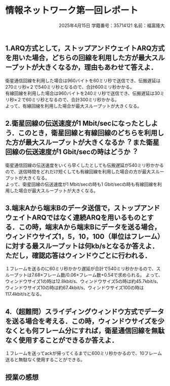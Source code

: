 # 情報ネットワーク第一回レポート

<div style="text-align: right;">
2025年4月15日  
学籍番号：35714121  
名前：福富隆大  
<br>
<br>
</div>  

## 1.ARQ⽅式として，ストップアンドウェイトARQ⽅式を⽤いた場合，どちらの回線を利⽤した⽅が最⼤スループットが⼤きくなるか，理由もあわせて答えよ．

衛星通信回線を利⽤した場合は960バイトを60ミリ秒で送信でき、伝搬遅延は270ミリ秒×２で540ミリ秒となるので、合計600ミリ秒かかる。  
有線回線を利⽤した場合は960バイトを240ミリ秒で送信でき、伝搬遅延は30ミリ秒×２で60ミリ秒となるので、合計300ミリ秒かかる。  
よって、有線回線を利⽤した場合が最⼤スループットが⼤きくなる。

## 2.衛星回線の伝送速度が1 Mbit/secになったとしよう．このとき，衛星回線と有線回線のどちらを利⽤した⽅が最⼤スループットが⼤きくなるか︖ また衛星回線の伝送速度が1 Gbit/secの時はどうか︖

衛星通信回線の伝送速度をいくら早くしたとしても伝搬遅延が540ミリ秒かかるので、送信時間をどれだけ短くしても有線回線を利⽤した場合の方が最⼤スループットが⼤きくなる。  
よって、衛星回線の伝送速度が1 Mbit/secの時も1 Gbit/secの時も有線回線を利⽤した場合が最⼤スループットが⼤きくなる。  

## 3.端末Aから端末Bのデータ送信で，ストップアンドウェイトARQではなく連続ARQを⽤いるものとする．この時，端末Aから端末Bにデータを送る場合，ウィンドウサイズ1，5，10，100（単位はフレーム）に対する最スループットは何kb/sとなるか答えよ．ただし，確認応答はウィンドウごとに⾏われる．  

１フレームを送るのに60ミリ秒かかり遅延が合計で540ミリ秒かかるので、スループットは7.68×フレーム数/0.06×フレーム数+0.54で求められる。
よって、ウィンドウサイズ1の時は12.8kbit/s、ウィンドウサイズ5の時は約45.7kbit/s、ウィンドウサイズ10の時は約67.4kbit/s、ウィンドウサイズ100の時は117.4kbit/sとなる。　　

## 4.（超難問）スライディングウィンドウ⽅式でデータを送る場合を考える．この時，ウィンドウサイズを少なくとも何フレーム分にすれば，衛星通信回線を無駄なく使⽤することができるか答えよ．

１フレームを送ってackが帰ってくるまでに600ミリ秒かかるので、10フレーム送ると無駄なく使用することができる。  

## 授業の感想


